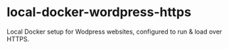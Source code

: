 # local-docker-wordpress-https
Local Docker setup for Wodpress websites, configured to run &amp; load over HTTPS.
